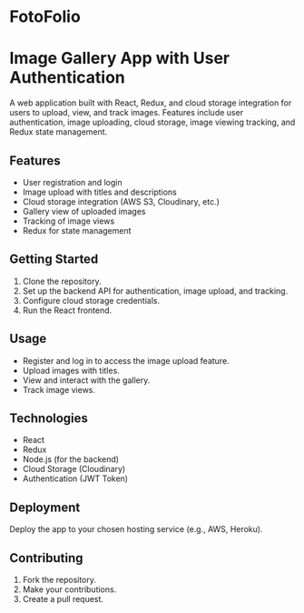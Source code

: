 # FotoFolio

# Image Gallery App with User Authentication

A web application built with React, Redux, and cloud storage integration for users to upload, view, and track images. Features include user authentication, image uploading, cloud storage, image viewing tracking, and Redux state management.

## Features

- User registration and login
- Image upload with titles and descriptions
- Cloud storage integration (AWS S3, Cloudinary, etc.)
- Gallery view of uploaded images
- Tracking of image views
- Redux for state management

## Getting Started

1. Clone the repository.
2. Set up the backend API for authentication, image upload, and tracking.
3. Configure cloud storage credentials.
4. Run the React frontend.

## Usage

- Register and log in to access the image upload feature.
- Upload images with titles.
- View and interact with the gallery.
- Track image views.

## Technologies

- React
- Redux
- Node.js (for the backend)
- Cloud Storage (Cloudinary)
- Authentication (JWT Token)

## Deployment

Deploy the app to your chosen hosting service (e.g., AWS, Heroku).

## Contributing

1. Fork the repository.
2. Make your contributions.
3. Create a pull request.


